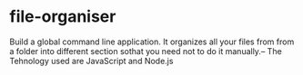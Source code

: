 # file-organiser
Build a global command line application.  It organizes all your files from from a folder into different section sothat you need not to do it manually.– The Tehnology used are JavaScript and Node.js
